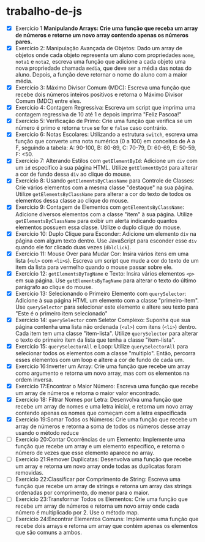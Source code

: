 # trabalho-de-js
- [x] Exercício 1  **Manipulando Arrays: Crie uma função que receba um array de números e retorne um novo array contendo apenas os números pares.**
- [x] Exercício 2: Manipulação Avançada de Objetos: Dado um array de objetos onde cada objeto representa um aluno com propriedades `nome`, `nota1` e `nota2`, escreva uma função que adicione a cada objeto uma nova propriedade chamada `media`, que deve ser a média das notas do aluno. Depois, a função deve retornar o nome do aluno com a maior média.
- [x] Exercício 3: Máximo Divisor Comum (MDC): Escreva uma função que recebe dois números inteiros positivos e retorna o Máximo Divisor Comum (MDC) entre eles.
- [x] Exercício 4: Contagem Regressiva: Escreva um script que imprima uma contagem regressiva de 10 até 1 e depois imprima "Feliz Pascoa!"
- [x] Exercício 5: Verificação de Primo: Crie uma função que verifica se um número é primo e retorna `true` se for e `false` caso contrário.
- [x] Exercício 6: Notas Escolares: Utilizando a estrutura `switch`, escreva uma função que converte uma nota numérica (0 a 100) em conceitos de A a F, seguindo a tabela: A: 90-100, B: 80-89, C: 70-79, D: 60-69, E: 50-59, F: <50.
- [x] Exercício 7: Alterando Estilos com `getElementById`: Adicione um `div` com um `id` específico à sua página HTML. Utilize `getElementById` para alterar a cor de fundo dessa `div` ao clique do mouse.
- [x] Exercício 8: Usando `getElementsByClassName` para Controle de Classes: Crie vários elementos com a mesma classe "destaque" na sua página. Utilize `getElementsByClassName` para alterar a cor do texto de todos os elementos dessa classe ao clique do mouse.
- [x] Exercício 9: Contagem de Elementos com `getElementsByClassName`: Adicione diversos elementos com a classe "item" à sua página. Utilize `getElementsByClassName` para exibir um alerta indicando quantos elementos possuem essa classe. Utilize o duplo clique do mouse.
- [x] Exercício 10: Duplo Clique para Esconder: Adicione um elemento `div` na página com algum texto dentro. Use JavaScript para esconder esse `div` quando ele for clicado duas vezes (`dblclick`).
- [x] Exercício 11: Mouse Over para Mudar Cor: Insira vários itens em uma lista (`<ul>` com `<li>`s). Escreva um script que mude a cor do texto de um item da lista para vermelho quando o mouse passar sobre ele.
- [x] Exercício 12: `getElementsByTagName` e Texto: Insira vários elementos `<p>` em sua página. Use `getElementsByTagName` para alterar o texto do último parágrafo ao clique do mouse.
- [x] Exercício 13: Selecionando o Primeiro Elemento com `querySelector`: Adicione à sua página HTML um elemento com a classe "primeiro-item". Use `querySelector` para selecionar este elemento e altere seu texto para "Este é o primeiro item selecionado"
- [x] Exercício 14: `querySelector` com Seletor Complexo: Suponha que sua página contenha uma lista não ordenada (`<ul>`) com itens (`<li>`) dentro. Cada item tem uma classe "item-lista". Utilize `querySelector` para alterar o texto do primeiro item da lista que tenha a classe "item-lista".
- [x] Exercício 15: `querySelectorAll` e Loop: Utilize `querySelectorAll` para selecionar todos os elementos com a classe "multiplo". Então, percorra esses elementos com um loop e altere a cor de fundo de cada um.
- [x] Exercício 16:Inverter um Array: Crie uma função que recebe um array como argumento e retorna
um novo array, mas com os elementos na ordem inversa.
- [x] Exercício 17:Encontrar o Maior Número: Escreva uma função que recebe um array de números
e retorna o maior valor encontrado.
- [x] Exercício 18: Filtrar Nomes por Letra: Desenvolva uma função que recebe um array de nomes e
uma letra inicial, e retorna um novo array contendo apenas os nomes que começam com a letra
especificada
- [x] Exercício 19:Somar Todos os Números: Crie uma função que recebe um array de números e
retorna a soma de todos os números desse array usando o método reduce
- [ ] Exercício 20:Contar Ocorrências de um Elemento: Implemente uma função que recebe um array
e um elemento específico, e retorna o número de vezes que esse elemento aparece no array.
- [ ] Exercício 21:Remover Duplicatas: Desenvolva uma função que recebe um array e retorna um
novo array onde todas as duplicatas foram removidas.
- [ ] Exercício 22:Classificar por Comprimento de String: Escreva uma função que recebe um array de
strings e retorna um array das strings ordenadas por comprimento, do menor para o maior.
- [ ] Exercício 23:Transformar Todos os Elementos: Crie uma função que recebe um array de números
e retorna um novo array onde cada número é multiplicado por 2. Use o método map.
- [ ] Exercício 24:Encontrar Elementos Comuns: Implemente uma função que recebe dois arrays e
retorna um array que contém apenas os elementos que são comuns a ambos.
